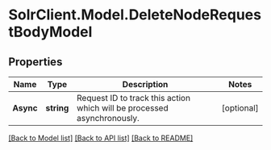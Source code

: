 # SolrClient.Model.DeleteNodeRequestBodyModel

## Properties

Name | Type | Description | Notes
------------ | ------------- | ------------- | -------------
**Async** | **string** | Request ID to track this action which will be processed asynchronously. | [optional] 

[[Back to Model list]](../README.md#documentation-for-models) [[Back to API list]](../README.md#documentation-for-api-endpoints) [[Back to README]](../README.md)


